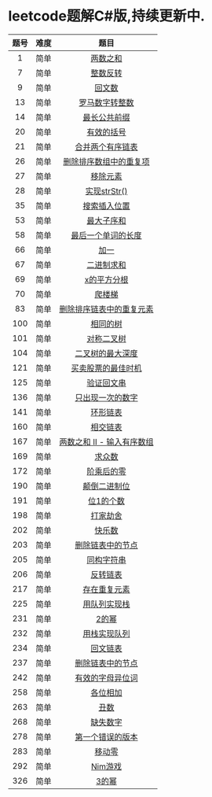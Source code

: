# leetcode题解C#版,持续更新中.

| 题号  | 难度  |                                                题目                                                |
| :---: | :---: | :------------------------------------------------------------------------------------------------: |
|   1   | 简单  |                   [两数之和](https://jiayaoo3o.github.io/2019/05/01/1-两数之和/)                   |
|   7   | 简单  |                   [整数反转](https://jiayaoo3o.github.io/2019/05/01/7-整数反转/)                   |
|   9   | 简单  |                     [回文数](https://jiayaoo3o.github.io/2019/05/01/9-回文数/)                     |
|  13   | 简单  |            [罗马数字转整数](https://jiayaoo3o.github.io/2019/05/01/13-罗马数字转整数/)             |
|  14   | 简单  |              [最长公共前缀](https://jiayaoo3o.github.io/2019/05/02/14-最长公共前缀/)               |
|  20   | 简单  |                [有效的括号](https://jiayaoo3o.github.io/2019/05/03/20-有效的括号/)                 |
|  21   | 简单  |          [合并两个有序链表](https://jiayaoo3o.github.io/2019/05/04/21-合并两个有序链表/)           |
|  26   | 简单  |    [删除排序数组中的重复项](https://jiayaoo3o.github.io/2019/05/04/26-删除排序数组中的重复项/)     |
|  27   | 简单  |                  [移除元素](https://jiayaoo3o.github.io/2019/05/04/27-移除元素/)                   |
|  28   | 简单  |               [实现strStr()](https://jiayaoo3o.github.io/2019/05/06/28-实现strStr/)                |
|  35   | 简单  |              [搜索插入位置](https://jiayaoo3o.github.io/2019/05/06/35-搜索插入位置/)               |
|  53   | 简单  |                [最大子序和](https://jiayaoo3o.github.io/2019/05/06/53-最大子序和/)                 |
|  58   | 简单  |        [最后一个单词的长度](https://jiayaoo3o.github.io/2019/05/06/58-最后一个单词的长度/)         |
|  66   | 简单  |                      [加一](https://jiayaoo3o.github.io/2019/05/07/66-加一/)                       |
|  67   | 简单  |                [二进制求和](https://jiayaoo3o.github.io/2019/05/07/67-二进制求和/)                 |
|  69   | 简单  |               [x的平方分根](https://jiayaoo3o.github.io/2019/05/07/69-x的平方分根/)                |
|  70   | 简单  |                    [爬楼梯](https://jiayaoo3o.github.io/2019/05/08/70-爬楼梯/)                     |
|  83   | 简单  |  [删除排序链表中的重复元素](https://jiayaoo3o.github.io/2019/05/08/83-删除排序链表中的重复元素/)   |
|  100  | 简单  |                  [相同的树](https://jiayaoo3o.github.io/2019/05/08/100-相同的树/)                  |
|  101  | 简单  |                [对称二叉树](https://jiayaoo3o.github.io/2019/05/09/101-对称二叉树/)                |
|  104  | 简单  |          [二叉树的最大深度](https://jiayaoo3o.github.io/2019/05/12/104-二叉树的最大深度/)          |
|  121  | 简单  |        [买卖股票的最佳时机](https://jiayaoo3o.github.io/2019/05/12/121-买卖股票的最佳时机/)        |
|  125  | 简单  |                [验证回文串](https://jiayaoo3o.github.io/2019/05/13/125-验证回文串/)                |
|  136  | 简单  |          [只出现一次的数字](https://jiayaoo3o.github.io/2019/05/13/136-只出现一次的数字/)          |
|  141  | 简单  |                  [环形链表](https://jiayaoo3o.github.io/2019/05/13/141-环形链表/)                  |
|  160  | 简单  |                  [相交链表](https://jiayaoo3o.github.io/2019/05/14/160-相交链表/)                  |
|  167  | 简单  | [两数之和 II - 输入有序数组](https://jiayaoo3o.github.io/2019/05/15/167-两数之和-II-输入有序数组/) |
|  169  | 简单  |                    [求众数](https://jiayaoo3o.github.io/2019/05/15/169-求众数/)                    |
|  172  | 简单  |                [阶乘后的零](https://jiayaoo3o.github.io/2019/05/15/172-阶乘后的零/)                |
|  190  | 简单  |              [颠倒二进制位](https://jiayaoo3o.github.io/2019/05/16/190-颠倒二进制位/)              |
|  191  | 简单  |                 [位1的个数](https://jiayaoo3o.github.io/2019/05/19/191-位1的个数/)                 |
|  198  | 简单  |                  [打家劫舍](https://jiayaoo3o.github.io/2019/05/20/198-打家劫舍/)                  |
|  202  | 简单  |                    [快乐数](https://jiayaoo3o.github.io/2019/05/20/202-快乐数/)                    |
|  203  | 简单  |          [删除链表中的节点](https://jiayaoo3o.github.io/2019/05/22/203-删除链表中的节点/)          |
|  205  | 简单  |                [同构字符串](https://jiayaoo3o.github.io/2019/05/23/205-同构字符串/)                |
|  206  | 简单  |                  [反转链表](https://jiayaoo3o.github.io/2019/05/24/206-反转链表/)                  |
|  217  | 简单  |              [存在重复元素](https://jiayaoo3o.github.io/2019/05/24/217-存在重复元素/)              |
|  225  | 简单  |              [用队列实现栈](https://jiayaoo3o.github.io/2019/05/25/225-用队列实现栈/)              |
|  231  | 简单  |                     [2的幂](https://jiayaoo3o.github.io/2019/05/26/231-2的幂/)                     |
|  232  | 简单  |              [用栈实现队列](https://jiayaoo3o.github.io/2019/05/28/232-用栈实现队列/)              |
|  234  | 简单  |                  [回文链表](https://jiayaoo3o.github.io/2019/05/29/234-回文链表/)                  |
|  237  | 简单  |          [删除链表中的节点](https://jiayaoo3o.github.io/2019/05/31/237-删除链表中的节点/)          |
|  242  | 简单  |          [有效的字母异位词](https://jiayaoo3o.github.io/2019/05/31/242-有效的字母异位词/)          |
|  258  | 简单  |                  [各位相加](https://jiayaoo3o.github.io/2019/06/02/258-各位相加/)                  |
|  263  | 简单  |                      [丑数](https://jiayaoo3o.github.io/2019/06/03/263-丑数/)                      |
|  268  | 简单  |                  [缺失数字](https://jiayaoo3o.github.io/2019/06/06/268-缺失数字/)                  |
|  278  | 简单  |          [第一个错误的版本](https://jiayaoo3o.github.io/2019/06/07/278-第一个错误的版本/)          |
|  283  | 简单  |                    [移动零](https://jiayaoo3o.github.io/2019/07/01/283-移动零/)                    |
|  292  | 简单  |                   [Nim游戏](https://jiayaoo3o.github.io/2019/07/02/292-Nim游戏/)                   |
|  326  | 简单  |                     [3的幂](https://jiayaoo3o.github.io/2019/07/02/326-3的幂/)                     |
